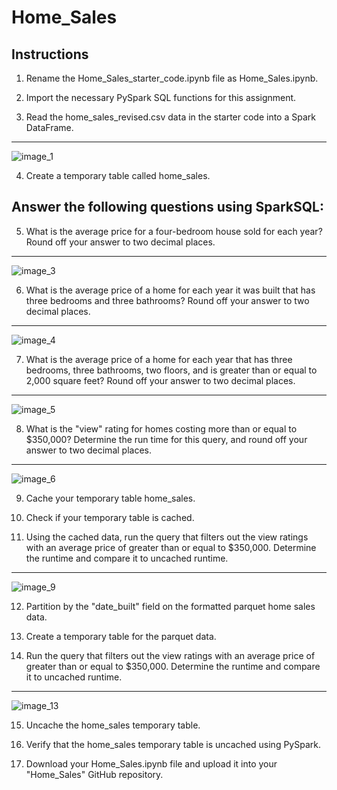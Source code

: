 # Home_Sales
## Instructions
1. Rename the Home_Sales_starter_code.ipynb file as Home_Sales.ipynb.

2. Import the necessary PySpark SQL functions for this assignment.

3. Read the home_sales_revised.csv data in the starter code into a Spark DataFrame.
---------------------------------
![image_1](Images/Image_1.jpg)

4. Create a temporary table called home_sales.

## Answer the following questions using SparkSQL:

5. What is the average price for a four-bedroom house sold for each year? Round off your answer to two decimal places.
----------------------------------
![image_3](Images/Image_3.jpg)

6. What is the average price of a home for each year it was built that has three bedrooms and three bathrooms? Round off your answer to two decimal places.
--------------------------------
![image_4](Images/Image_4.jpg)

7. What is the average price of a home for each year that has three bedrooms, three bathrooms, two floors, and is greater than or equal to 2,000 square feet? Round off your answer to two decimal places.
--------------------------------
![image_5](Images/Image_5.jpg)

8. What is the "view" rating for homes costing more than or equal to $350,000? Determine the run time for this query, and round off your answer to two decimal places.
----------------------------------
![image_6](Images/Image_6.jpg)

9. Cache your temporary table home_sales.

10. Check if your temporary table is cached.

11. Using the cached data, run the query that filters out the view ratings with an average price of greater than or equal to $350,000. Determine the runtime and compare it to uncached runtime.
-----------------------------------
![image_9](Images/Image_9.jpg)

12. Partition by the "date_built" field on the formatted parquet home sales data.

13. Create a temporary table for the parquet data.

14. Run the query that filters out the view ratings with an average price of greater than or equal to $350,000. Determine the runtime and compare it to uncached runtime.
-------------------------------------------
![image_13](Images/Image_13.jpg)

15. Uncache the home_sales temporary table.

16. Verify that the home_sales temporary table is uncached using PySpark.

17. Download your Home_Sales.ipynb file and upload it into your "Home_Sales" GitHub repository.
